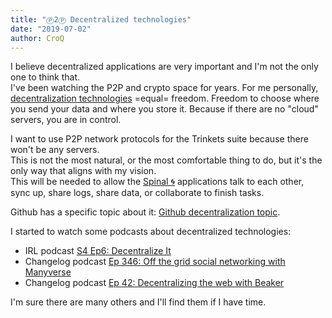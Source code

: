 ```yaml
---
title: "Ⓟ2Ⓟ Decentralized technologies"
date: "2019-07-02"
author: CroQ
---
```


I believe decentralized applications are very important and I'm not the only one to think that.<br/>
I've been watching the P2P and crypto space for years. For me personally, [decentralization technologies](https://github.com/croqaz/awesome-decentralized) =equal= freedom. Freedom to choose where you send your data and where you store it. Because if there are no "cloud" servers, you are in control.

I want to use P2P network protocols for the Trinkets suite because there won't be any servers.<br/>
This is not the most natural, or the most comfortable thing to do, but it's the only way that aligns with my vision.<br/>
This will be needed to allow the [Spinal 🌀](https://github.com/ShinyTrinkets/spinal) applications talk to each other, sync up, share logs, share data, or collaborate to finish tasks.

Github has a specific topic about it: [Github decentralization topic](https://github.com/topics/decentralization).

I started to watch some podcasts about decentralized technologies:

* IRL podcast [S4 Ep6: Decentralize It](https://irlpodcast.org/season4/episode6/)
* Changelog podcast [Ep 346: Off the grid social networking with Manyverse](https://changelog.com/podcast/346)
* Changelog podcast [Ep 42: Decentralizing the web with Beaker](https://changelog.com/jsparty/42)

I'm sure there are many others and I'll find them if I have time.
